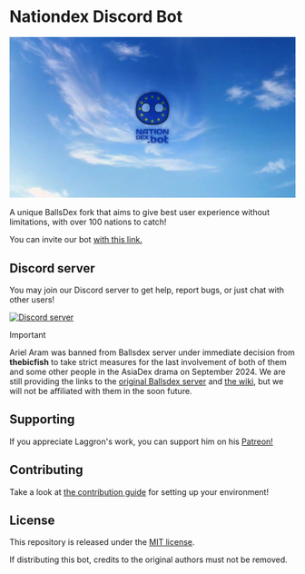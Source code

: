 # Nationdex Discord Bot

![NationDex Banner](assets/nationdex_banner.png)

A unique BallsDex fork that aims to give best user experience without limitations, with over 100 nations to catch!

You can invite our bot [with this link.](https://discord.com/application-directory/1207017704096141312)

## Discord server

You may join our Discord server to get help, report bugs, or just chat with other users!

[![Discord server](https://discord.com/api/guilds/1049118743101452329/embed.png?style=banner2)](https://discord.gg/tKh3n5uVnm)

> [!IMPORTANT]
>
> Ariel Aram was banned from Ballsdex server under immediate decision from **thebicfish** to take strict measures for the last involvement of both of them and some other people in the AsiaDex drama on September 2024. We are still providing the links to the [original Ballsdex server](https://discord.gg/PKKhee4fvy) and [the wiki](https://github.com/laggron42/BallsDex-Discordbot/wiki), but we will not be affiliated with them in the soon future.

## Supporting

If you appreciate Laggron's work, you can support him on his [Patreon!](https://patreon.com/retke)

## Contributing

Take a look at [the contribution guide](CONTRIBUTING.md) for setting up your environment!

## License

This repository is released under the [MIT license](https://opensource.org/licenses/MIT).

If distributing this bot, credits to the original authors must not be removed.
